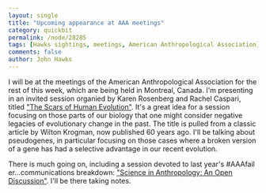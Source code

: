```yaml
---
layout: single 
title: "Upcoming appearance at AAA meetings" 
category: quickbit
permalink: /node/28285
tags: [Hawks sightings, meetings, American Anthropological Association] 
comments: false 
author: John Hawks 
---
```


I will be at the meetings of the American Anthropological Association for the rest of this week, which are being held in Montreal, Canada. I'm presenting in an invited session organied by Karen Rosenberg and Rachel Caspari, titled <a href="http://aaa.confex.com/aaa/2011/webprogrampreliminary/Session2081.html">"The Scars of Human Evolution"</a>. It's a great idea for a session focusing on those parts of our biology that one might consider negative legacies of evolutionary change in the past. The title is pulled from a classic article by Wilton Krogman, now published 60 years ago. I'll be talking about pseudogenes, in particular focusing on those cases where a broken version of a gene has had a selective advantage in our recent evolution. 

There is much going on, including a session devoted to last year's #AAAfail er...communications breakdown: <a href="http://aaa.confex.com/aaa/2011/webprogrampreliminary/Session1463.html">"Science in Anthropology: An Open Discussion"</a>. I'll be there taking notes. 

